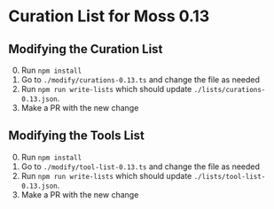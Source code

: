 # Curation List for Moss 0.13

## Modifying the Curation List

0. Run `npm install`
1. Go to `./modify/curations-0.13.ts` and change the file as needed
2. Run `npm run write-lists` which should update `./lists/curations-0.13.json`.
3. Make a PR with the new change

## Modifying the Tools List

0. Run `npm install`
1. Go to `./modify/tool-list-0.13.ts` and change the file as needed
2. Run `npm run write-lists` which should update `./lists/tool-list-0.13.json`.
3. Make a PR with the new change

